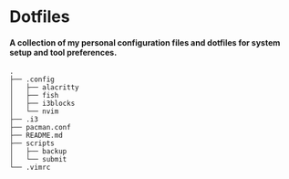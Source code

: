 # Dotfiles

#### A collection of my personal configuration files and dotfiles for system setup and tool preferences.

```` 
.
├── .config
│   ├── alacritty
│   ├── fish
│   ├── i3blocks
│   └── nvim
├── .i3
├── pacman.conf
├── README.md
├── scripts
│   ├── backup
│   └── submit
└── .vimrc
